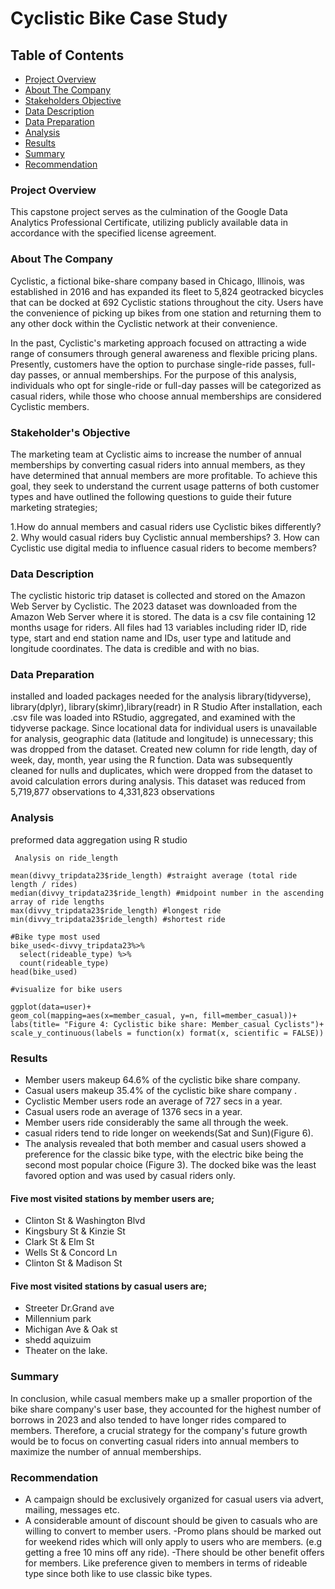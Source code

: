 # Cyclistic Bike Case Study

## Table of Contents

- [Project Overview](#project-overview)
- [About The Company](#about-the-company)
- [Stakeholders Objective](#stakeholders-objective)
- [Data Description](#data-description)
- [Data Preparation](#data-preparation)
- [Analysis](#analysis)
- [Results](#results)
- [Summary](#summary)
- [Recommendation](#recommendation)




### Project Overview
This capstone project serves as the culmination of the Google Data Analytics Professional Certificate, utilizing publicly available data in accordance with the specified license agreement.


### About The Company
Cyclistic, a fictional bike-share company based in Chicago, Illinois, was established in 2016 and has expanded its fleet to 5,824 geotracked bicycles that can be docked at 692 Cyclistic stations throughout the city. Users have the convenience of picking up bikes from one station and returning them to any other dock within the Cyclistic network at their convenience.

In the past, Cyclistic's marketing approach focused on attracting a wide range of consumers through general awareness and flexible pricing plans. Presently, customers have the option to purchase single-ride passes, full-day passes, or annual memberships. For the purpose of this analysis, individuals who opt for single-ride or full-day passes will be categorized as casual riders, while those who choose annual memberships are considered Cyclistic members.


### Stakeholder's Objective
The marketing team at Cyclistic aims to increase the number of annual memberships by converting casual riders into annual members, as they have determined that annual members are more profitable. To achieve this goal, they seek to understand the current usage patterns of both customer types and have outlined the following questions to guide their future marketing strategies;

1.How do annual members and casual riders use Cyclistic bikes differently?
2. Why would casual riders buy Cyclistic annual memberships?
3. How can Cyclistic use digital media to influence casual riders to become members?


### Data Description
The cyclistic historic trip dataset is collected and stored on the Amazon Web Server by Cyclistic. The 2023 dataset was downloaded from the Amazon Web Server where it is stored. The data is a csv file containing 12 months usage for riders. All files had 13 variables including rider ID, ride type, start and end station name and IDs, user type and latitude and longitude coordinates. The data is credible and with no bias.



### Data Preparation
installed and loaded packages  needed for the analysis library(tidyverse), library(dplyr), library(skimr),library(readr) in R Studio
After installation, each .csv file was loaded into RStudio, aggregated, and examined with the tidyverse package. Since locational data for individual users is unavailable for analysis, geographic data (latitude and longitude) is unnecessary; this was dropped from the dataset. Created new column for ride length, day  of week, day, month, year using the R function.
Data was subsequently cleaned for nulls and duplicates, which were dropped from the dataset to avoid calculation errors during analysis. This dataset was reduced from 5,719,877  observations to 4,331,823 observations 


### Analysis
preformed data aggregation using R studio
```
 Analysis on ride_length
 
mean(divvy_tripdata23$ride_length) #straight average (total ride length / rides)
median(divvy_tripdata23$ride_length) #midpoint number in the ascending array of ride lengths
max(divvy_tripdata23$ride_length) #longest ride
min(divvy_tripdata23$ride_length) #shortest ride
```
```
#Bike type most used
bike_used<-divvy_tripdata23%>%
  select(rideable_type) %>%
  count(rideable_type)
head(bike_used)
```
```
#visualize for bike users

ggplot(data=user)+
geom_col(mapping=aes(x=member_casual, y=n, fill=member_casual))+
labs(title= "Figure 4: Cyclistic bike share: Member_casual Cyclists")+ scale_y_continuous(labels = function(x) format(x, scientific = FALSE)) 
```


### Results
- Member users makeup 64.6% of the cyclistic bike share company.
- Casual users makeup 35.4% of the cyclistic bike share company .
- Cyclistic Member users rode an average of 727 secs in a year.
- Casual users rode an average of 1376 secs in a year.
- Member users ride considerably the same all through the week.
- casual riders tend to ride longer on weekends(Sat and Sun)(Figure 6).
- The analysis revealed that both member and casual users showed a preference for the classic bike type, with the electric bike being the second most popular choice (Figure 3). The docked bike was the least favored option and was used  by casual riders only.


#### Five most visited stations by member users are;
- Clinton St & Washington Blvd 
-  Kingsbury St & Kinzie St     
-  Clark St & Elm St            
-  Wells St & Concord Ln
-  Clinton St & Madison St       


#### Five most visited stations by casual users are;
- Streeter Dr.Grand ave
- Millennium park
- Michigan Ave & Oak st
- shedd aquizuim
- Theater on the lake.

### Summary
In conclusion, while casual members make up a smaller proportion of the bike share company's user base, they accounted for the highest number of borrows in 2023 and also tended to have longer rides compared to members. Therefore, a crucial strategy for the company's future growth would be to focus on converting casual riders into annual members to maximize the number of annual memberships.


### Recommendation
- A campaign should be exclusively organized for casual users via advert, mailing, messages etc.
- A considerable amount of discount should be given to casuals who are willing to convert to member users.
-Promo plans should be marked out for weekend rides which will only apply to users who are members. (e.g getting a free 10 mins off any ride).
-There should be other benefit offers for members. Like preference given to members in terms of rideable type since both like to use classic bike types.
 












